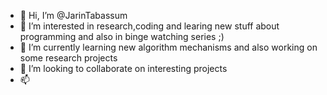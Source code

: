- 👋 Hi, I’m @JarinTabassum
- 👀 I’m interested in research,coding and learing new stuff about programming and also in binge watching series ;)
- 🌱 I’m currently learning new algorithm mechanisms and also working on some research projects
- 💞️ I’m looking to collaborate on interesting projects
- 📫 

<!---
JarinTabassum/JarinTabassum is a ✨ special ✨ repository because its `README.md` (this file) appears on your GitHub profile.
You can click the Preview link to take a look at your changes.
--->

